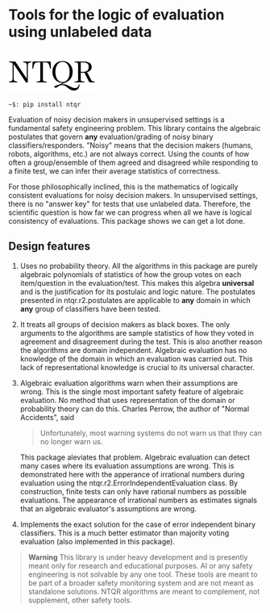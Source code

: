 # Tools for the logic of evaluation using unlabeled data

![NTQR log](./NTQRpt24.png)

```console
~$: pip install ntqr
```

Evaluation of noisy decision makers in unsupervised settings is a fundamental
safety engineering problem. This library contains the algebraic postulates that
govern **any** evaluation/grading of noisy binary classifiers/responders.
"Noisy" means that the decision makers (humans, robots, algorithms, etc.) are
not always correct. Using the counts of how often a group/ensemble of them
agreed and disagreed while responding to a finite test, we can infer their
average statistics of correctness.

For those philosophically inclined, this is the mathematics of logically
consistent evaluations for noisy decision makers. In unsupervised settings,
there is no "answer key" for tests that use unlabeled data. Therefore,
the scientific question is how far we can progress when all we have is
logical consistency of evaluations. This package shows we can get a lot
done.

## Design features

1.  Uses no probability theory. All the algorithms in this package are
    purely algebraic polynomials of statistics of how the group votes on each
    item/question in the evaluation/test. This makes this algebra **universal**
    and is the justification for its postulaic and logic nature. The postulates
    presented in ntqr.r2.postulates are applicable to **any** domain in which
    **any** group of classifiers have been tested.

2.  It treats all groups of decision makers as black boxes. The only arguments
    to the algorithms are sample statistics of how they voted in agreement and
    disagreement during the test. This is also another reason the algorithms are
    domain independent. Algebraic evaluation has no knowledge of the domain in
    which an evaluation was carried out. This lack of representational knowledge
   is crucial to its universal character.

3. Algebraic evaluation algorithms warn when their assumptions are wrong. This
   is the single most important safety feature of algebraic evaluation. No method
   that uses representation of the domain or probability theory can do this.
   Charles Perrow, the author of "Normal Accidents", said

   > Unfortunately, most warning systems do not warn us that
   > they can no longer warn us.

   This package aleviates that problem. Algebraic evaluation can detect many
   cases where its evaluation assumptions are wrong. This is demonstrated here
   with the apperance of irrational numbers during evaluation using the
   ntqr.r2.ErrorIndependentEvaluation class. By construction, finite tests can
   only have rational numbers as possible evaluations. The appearance of
   irrational numbers as estimates signals that an algebraic evaluator's
   assumptions are wrong.

4. Implements the exact solution for the case of error independent binary
   classifiers. This is a much better estimator than majority voting evaluation
   (also implemented in this package).

>**Warning**
This library is under heavy development and is presently meant only
for research and educational purposes. AI or any safety engineering is
not solvable by any one tool. These tools are meant to be part of a broader
safety monitoring system and are not meant as standalone solutions.
NTQR algorithms are meant to complement, not supplement, other safety tools.

